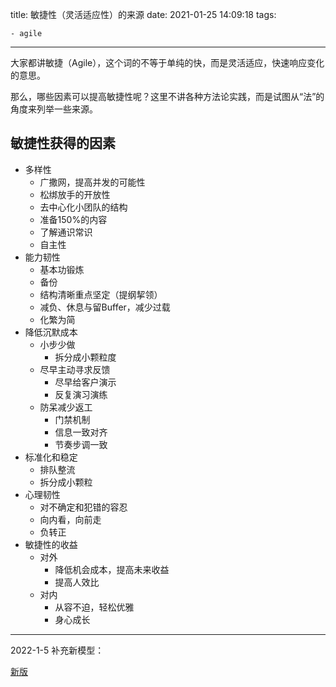 title: 敏捷性（灵活适应性）的来源
date: 2021-01-25 14:09:18
tags:

	- agile
---

大家都讲敏捷（Agile），这个词的不等于单纯的快，而是灵活适应，快速响应变化的意思。

那么，哪些因素可以提高敏捷性呢？这里不讲各种方法论实践，而是试图从“法”的角度来列举一些来源。

## 敏捷性获得的因素

<!--more-->

- 多样性
	- 广撒网，提高并发的可能性
	- 松绑放手的开放性
	- 去中心化小团队的结构
	- 准备150%的内容
	- 了解通识常识
	- 自主性
- 能力韧性
	- 基本功锻炼
	- 备份
	- 结构清晰重点坚定（提纲挈领）
	- 减负、休息与留Buffer，减少过载
	- 化繁为简
- 降低沉默成本
	- 小步少做
		- 拆分成小颗粒度
	- 尽早主动寻求反馈
		- 尽早给客户演示
		- 反复演习演练
	- 防呆减少返工
		- 门禁机制
		- 信息一致对齐
		- 节奏步调一致
- 标准化和稳定
	- 排队整流
	- 拆分成小颗粒
- 心理韧性
	- 对不确定和犯错的容忍
	- 向内看，向前走
	- 负转正
- 敏捷性的收益
	- 对外
		- 降低机会成本，提高未来收益
		- 提高人效比
	- 对内
		- 从容不迫，轻松优雅
		- 身心成长



-----------

2022-1-5 补充新模型：

[新版](/2022/01/10/risk-ROI-based-agility-acquisition-strategy)
